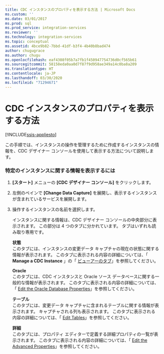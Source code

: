 ```yaml
---
title: CDC インスタンスのプロパティを表示する方法 | Microsoft Docs
ms.custom: ''
ms.date: 03/01/2017
ms.prod: sql
ms.prod_service: integration-services
ms.reviewer: ''
ms.technology: integration-services
ms.topic: conceptual
ms.assetid: 4bce9b82-7bbd-41df-b3f4-4b40b8bad474
author: chugugrace
ms.author: chugu
ms.openlocfilehash: eaf4308f05b7a7fb1f450947754736d0cf565b61
ms.sourcegitcommit: 58158eda0aa0d7f87f9d958ae349a14c0ba8a209
ms.translationtype: HT
ms.contentlocale: ja-JP
ms.lasthandoff: 03/30/2020
ms.locfileid: "71294671"
---
```

# <a name="how-to-view-the-cdc-instance-properties"></a>CDC インスタンスのプロパティを表示する方法

[!INCLUDE[ssis-appliesto](../../includes/ssis-appliesto-ssvrpluslinux-asdb-asdw-xxx.md)]


  この手順では、インスタンスの操作を管理するために作成するインスタンスの情報を、CDC デザイナー コンソールを使用して表示する方法について説明します。  
  
### <a name="to-view-information-about-a-specific-instance"></a>特定のインスタンスに関する情報を表示するには  
  
1.  **[スタート]** メニューの **[CDC デザイナー コンソール]** をクリックします。  
  
2.  左側のペインで **[Change Data Capture]** を展開し、表示するインスタンスが含まれているサービスを展開します。  
  
3.  操作するインスタンスの名前を選択します。  
  
     インスタンスに関する情報は、CDC デザイナー コンソールの中央部分に表示されます。 この部分は 4 つのタブに分かれています。 タブはいずれも読み取り専用です。  
  
     **状態**  
     このタブには、インスタンスの変更データ キャプチャの現在の状態に関する情報が表示されます。 このタブに表示される内容の詳細については、「 **Manage a CDC Instance** 」の「 [ビューアーのタブ](../../integration-services/change-data-capture/manage-a-cdc-instance.md)」を参照してください。  
  
     **Oracle**  
     このタブには、CDC インスタンスと Oracle ソース データベースに関する一般的な情報が表示されます。 このタブに表示される内容の詳細については、「 [Edit the Oracle Database Properties](../../integration-services/change-data-capture/edit-the-oracle-database-properties.md)」を参照してください。  
  
     **テーブル**  
     このタブには、変更データ キャプチャに含まれるテーブルに関する情報が表示されます。 キャプチャされる列も表示されます。 このタブに表示される内容の詳細については、「 [Edit Tables](../../integration-services/change-data-capture/edit-tables.md)」を参照してください。  
  
     **詳細**  
     このタブには、プロパティ エディターで定義する詳細プロパティの一覧が表示されます。 このタブに表示される内容の詳細については、「 [Edit the Advanced Properties](../../integration-services/change-data-capture/edit-the-advanced-properties.md)」を参照してください。  
  
  
